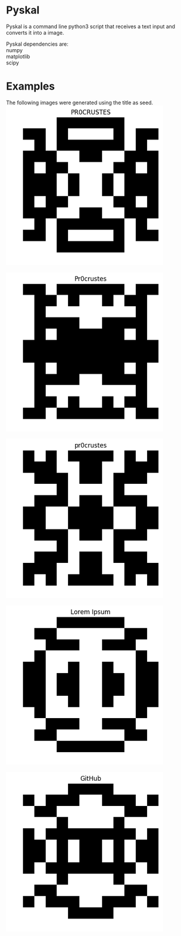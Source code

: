 # Pyskal

Pyskal is a command line python3 script that receives a text input and converts it into a image.

Pyskal dependencies are:
    <br>numpy
    <br>matplotlib
    <br>scipy
    
# Examples
The following images were generated using the title as seed.
<br>
<img src="samples/0_PR0CRUSTES.png" >
<br>
<br>
<img src="samples/1_Pr0crustes.png" >
<br>
<br>
<img src="samples/2_pr0crustes.png" >
<br>
<br>
<img src="samples/3_Lorem Ipsum.png" >
<br>
<br>
<img src="samples/4_GitHub.png" >
<br>
